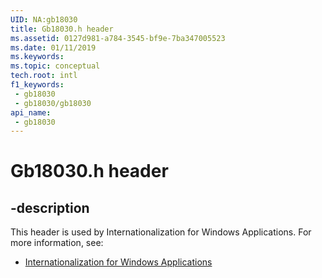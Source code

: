 ```yaml
---
UID: NA:gb18030
title: Gb18030.h header
ms.assetid: 0127d981-a784-3545-bf9e-7ba347005523
ms.date: 01/11/2019
ms.keywords: 
ms.topic: conceptual
tech.root: intl
f1_keywords:
 - gb18030
 - gb18030/gb18030
api_name:
 - gb18030
---
```


# Gb18030.h header


## -description

This header is used by Internationalization for Windows Applications. For more information, see:

- [Internationalization for Windows Applications](../_intl/index.md)

